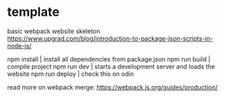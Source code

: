 # template
basic webpack website skeleton
https://www.upgrad.com/blog/introduction-to-package-json-scripts-in-node-js/

npm install | install all dependencies from package.json
npm run build | compile project
npm run dev | starts a development server and loads the website
npm run deploy | check this on odin

read more on webpack merge:
https://webpack.js.org/guides/production/
